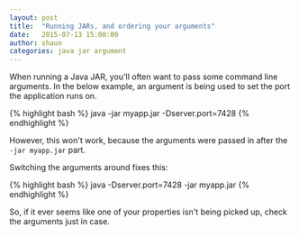 ```yaml
---
layout: post
title:  "Running JARs, and ordering your arguments"
date:   2015-07-13 15:00:00
author: shaun
categories: java jar argument
---
```


When running a Java JAR, you'll often want to pass some command line arguments. In the below example, an argument
is being used to set the port the application runs on.

{% highlight bash %}
java -jar myapp.jar -Dserver.port=7428
{% endhighlight %}

However, this won't work, because the arguments were passed in after the `-jar myapp.jar` part.

Switching the arguments around fixes this:

{% highlight bash %}
java -Dserver.port=7428 -jar myapp.jar
{% endhighlight %}

So, if it ever seems like one of your properties isn't being picked up, check the arguments just in case.